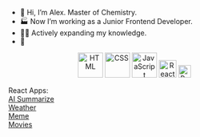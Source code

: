 - 👋 Hi, I’m Alex. Master of Chemistry.
- 🏭 Now I’m working as a Junior Frontend Developer.
- 👨‍🎓 Actively expanding my knowledge.
- 👀 
<!-- - 💞️ I’m looking to collaborate on ... -->
<!---
Svitovan/Svitovan is a ✨ special ✨ repository because its `README.md` (this file) appears on your GitHub profile.
You can click the Preview link to take a look at your changes.
--->

<div align="center">
<img src="https://cdn.jsdelivr.net/gh/devicons/devicon/icons/html5/html5-original-wordmark.svg" title="HTML" alt="HTML" width="50" height="50"/>          
<img src="https://cdn.jsdelivr.net/gh/devicons/devicon/icons/css3/css3-original-wordmark.svg" title="CSS" alt="CSS" width="50" height="50"/> 
<img src="https://cdn.jsdelivr.net/gh/devicons/devicon/icons/javascript/javascript-original.svg" title="JavaScript" alt="JavaScript" width="50" height="50"/>
<img src="https://cdn.jsdelivr.net/gh/devicons/devicon/icons/react/react-original.svg" title="React" alt="React" width="35" height="35"  />   <img src="https://cdn.jsdelivr.net/gh/devicons/devicon/icons/python/python-original.svg" title="Python" alt="Python" width="25" height="25"/>
</div>          

React Apps:<br/>
<a href="https://github.com/Svitovan/ai-summarize">AI Summarize</a><br/>
<a href="https://github.com/Svitovan/weather-app-react">Weather</a><br/>
<a href="https://github.com/Svitovan/React-meme">Meme</a><br/>
<a href="https://github.com/Svitovan/React-Movies-App">Movies</a><br/>

